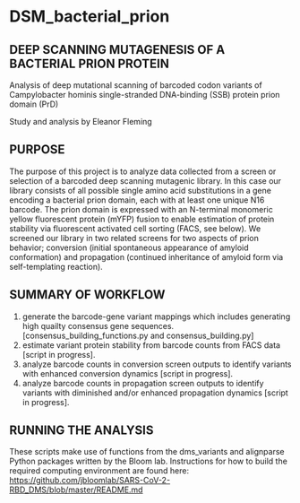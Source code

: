 # DSM_bacterial_prion

## DEEP SCANNING MUTAGENESIS OF A BACTERIAL PRION PROTEIN

Analysis of deep mutational scanning of barcoded codon variants of Campylobacter hominis single-stranded DNA-binding (SSB) protein prion domain (PrD)

Study and analysis by Eleanor Fleming

## PURPOSE
The purpose of this project is to analyze data collected from a screen or selection of a barcoded deep scanning mutagenic library. In this case our library consists of all possible
single amino acid substitutions in a gene encoding a bacterial prion domain, each with at least one unique N16 barcode. The prion domain is expressed with an N-terminal monomeric yellow fluorescent protein (mYFP) fusion to enable estimation of protein stability via fluorescent activated cell sorting (FACS, see below). We screened our library in two related screens for two aspects of prion behavior; conversion (initial spontaneous appearance of amyloid conformation) and propagation (continued inheritance of amyloid form via self-templating reaction). 

## SUMMARY OF WORKFLOW
1) generate the barcode-gene variant mappings which includes generating high quailty consensus gene sequences. [consensus_building_functions.py and consensus_building.py]
2) estimate variant protein stability from barcode counts from FACS data [script in progress].
3) analyze barcode counts in conversion screen outputs to identify variants with enhanced conversion dynamics [script in progress].
4) analyze barcode counts in propagation screen outputs to identify variants with diminished and/or enhanced propagation dynamics [script in progress].

## RUNNING THE ANALYSIS
These scripts make use of functions from the dms_variants and alignparse Python packages written by the Bloom lab. Instructions for how to build the required computing environment are found here: https://github.com/jbloomlab/SARS-CoV-2-RBD_DMS/blob/master/README.md 
